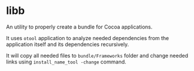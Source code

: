 # libb
An utility to properly create a bundle for Cocoa applications. 

It uses `otool` application to analyze needed dependencies 
from the application itself and its dependencies recursively. 

It will copy all needed files to `bundle/Frameworks` folder
and change needed links using `install_name_tool -change` command.


